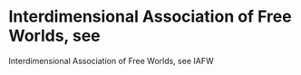 # Interdimensional Association of Free Worlds, see

Interdimensional Association of Free Worlds, see
IAFW